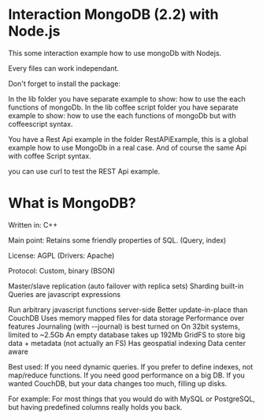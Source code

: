 Interaction MongoDB (2.2) with Node.js
======================================

This some interaction example how to use mongoDb with Nodejs.

Every files can work independant.

Don't forget to install the package:

In the lib folder you have separate example to show: how to use the each functions of mongoDb.
In the lib coffee script folder you have separate example to show: how to use the each functions of mongoDb but with coffeescript syntax.

You have a Rest Api example in the folder RestAPiExample, this is a global example how to use MongoDb in a real case. 
And of course the same Api with coffee Script syntax.

you can use curl to test the REST Api example.


What is MongoDB?
================

Written in: C++

Main point: Retains some friendly properties of SQL. (Query, index)

License: AGPL (Drivers: Apache)

Protocol: Custom, binary (BSON)

Master/slave replication (auto failover with replica sets)
Sharding built-in
Queries are javascript expressions

Run arbitrary javascript functions server-side
Better update-in-place than CouchDB
Uses memory mapped files for data storage
Performance over features
Journaling (with --journal) is best turned on
On 32bit systems, limited to ~2.5Gb
An empty database takes up 192Mb
GridFS to store big data + metadata (not actually an FS)
Has geospatial indexing
Data center aware

Best used: If you need dynamic queries. If you prefer to define indexes, not map/reduce functions. If you need good performance on a big DB. If you wanted CouchDB, but your data changes too much, filling up disks.

For example: For most things that you would do with MySQL or PostgreSQL, but having predefined columns really holds you back.
